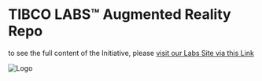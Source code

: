 # TIBCO LABS™ Augmented Reality Repo

to see the full content of the Initiative, please [visit our Labs Site via this Link](https://tibcosoftware.github.io/Augmented-Reality/)

![Logo](https://tibcosoftware.github.io/TIBCO-LABS/about/tibcolabs-brand.png "Labs Logo")
